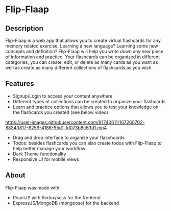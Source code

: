 # Flip-Flaap

## Description

Flip-Flaap is a web app that allows you to create virtual flashcards for any memory related exercise. Learning a new language? Learning some new concepts and definition? Flip-Flaap will help you write down any new piece of information and practice. 
Your flashcards can be organized in different categories, you can create, edit, or delete as many cards as you want as well as create as many different collections of flashcards as you wish. 

## Features

- Signup/Login to access your content anywhere
- Different types of collections can be created to organize your flashcards
- Learn and practice options that allows you to test your knowledge on the flashcards you created (see below video)

https://user-images.githubusercontent.com/91740611/167260702-88343817-6259-4186-95d1-fd073b8c63d1.mp4
- Drag and drop interface to organize your flaschcards 
- Todos: besides flashcards you can also create todos with Flip-Flaap to help better manage your workflow
- Dark Theme functionality
- Responsive UI for mobile views

## About

Flip-Flaap was made with: 
- ReactJS with Redux/scss for the frontend
- ExpressJS/MongoDB (mongoose) for the backend



